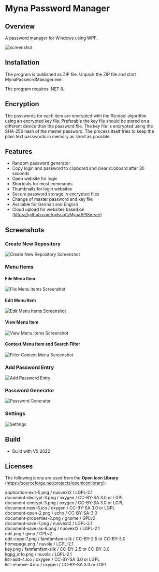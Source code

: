 # Myna Password Manager

## Overview

A password manager for Windows using WPF.

![screenshot](Screenshots/mynapasswordmanager.png)

## Installation

The program is published as ZIP file. Unpack the ZIP file and start MynaPasswordManager.exe.

The program requires .NET 8.

## Encryption

The passwords for each item are encrypted with the Rijndael algorithm using an encrypted key file.
Preferable the key file should be stored on a different device than the password file.
The key file is encrypted using the SHA-256 hash of the master password.
The process itself tries to keep the plain text passwords in memory as short as possible.

## Features

* Random password generator
* Copy login and password to clipboard and clear clipboard after 30 seconds
* Open website for login
* Shortcuts for most commands
* Thumbnails for login websites
* Secure password storage in encrypted files
* Change of master password and key file
* Available for German and English
* Cloud upload for websites based on (https://github.com/nylssoft/MynaAPIServer)

## Screenshots

### Create New Repository

![Create New Repository Screenshot](Screenshots/mynapasswordmanager_create.png)

### Menu Items

#### File Menu Item

![File Menu Items Screenshot](Screenshots/mynapasswordmanager_file.png)

#### Edit Menu Item

![Edit Menu Items Screenshot](Screenshots/mynapasswordmanager_edit.png)

#### View Menu Item

![View Menu Items Screenshot](Screenshots/mynapasswordmanager_view.png)

#### Context Menu Item and Search Filter

![Filter Context Menu Screenshot](Screenshots/mynapasswordmanager_filterandcontext.png)

### Add Password Entry

![Add Password Entry](Screenshots/mynapasswordmanager_add.png)

### Password Generator

![Password Generator](Screenshots/mynapasswordmanager_pwdgen.png)

### Settings

![Settings](Screenshots/mynapasswordmanager_settings.png)

## Build

- Build with VS 2022

## Licenses

The following icons are used from the **Open Icon Library** (https://sourceforge.net/projects/openiconlibrary):

application-exit-5.png / nuovext2 / LGPL-2.1<br>
document-decrypt-3.png / oxygen / CC-BY-SA 3.0 or LGPL<br>
document-encrypt-3.png / oxygen / CC-BY-SA 3.0 or LGPL<br>
document-new-6.ico / oxygen / CC-BY-SA 3.0 or LGPL<br>
document-open-2.png / echo / CC-BY-SA-3.0<br>
document-properties-2.png / gnome / GPLv2<br>
document-save-7.png / nuovext2 / LGPL-2.1<br>
document-save-as-6.png / nuovext2 / LGPL-2.1<br>
edit.png / gimp / GPLv2<br>
edit-copy-7.png / famfamfam-silk / CC-BY-2.5 or CC-BY-3.0<br>
homepage.png / nuvola / LGPL-2.1<br>
key.png / famfamfam-silk / CC-BY-2.5 or CC-BY-3.0<br>
kgpg_info.png / nuvola / LGPL-2.1<br>
list-add-4.ico / oxygen / CC-BY-SA 3.0 or LGPL<br>
list-remove-4.ico / oxygen / CC-BY-SA 3.0 or LGPL

